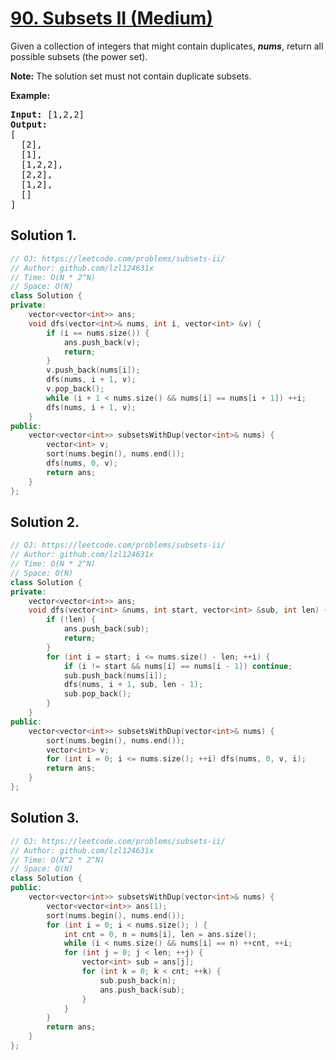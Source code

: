 # [90. Subsets II (Medium)](https://leetcode.com/problems/subsets-ii/)

<p>Given a collection of integers that might contain duplicates, <strong><em>nums</em></strong>, return all possible subsets (the power set).</p>

<p><strong>Note:</strong> The solution set must not contain duplicate subsets.</p>

<p><strong>Example:</strong></p>

<pre><strong>Input:</strong> [1,2,2]
<strong>Output:</strong>
[
  [2],
  [1],
  [1,2,2],
  [2,2],
  [1,2],
  []
]
</pre>


## Solution 1.

```cpp
// OJ: https://leetcode.com/problems/subsets-ii/
// Author: github.com/lzl124631x
// Time: O(N * 2^N)
// Space: O(N)
class Solution {
private:
    vector<vector<int>> ans;
    void dfs(vector<int>& nums, int i, vector<int> &v) {
        if (i == nums.size()) {
            ans.push_back(v);
            return;
        }
        v.push_back(nums[i]);
        dfs(nums, i + 1, v);
        v.pop_back();
        while (i + 1 < nums.size() && nums[i] == nums[i + 1]) ++i;
        dfs(nums, i + 1, v);
    }
public:
    vector<vector<int>> subsetsWithDup(vector<int>& nums) {
        vector<int> v;
        sort(nums.begin(), nums.end());
        dfs(nums, 0, v);
        return ans;
    }
};
```

## Solution 2.

```cpp
// OJ: https://leetcode.com/problems/subsets-ii/
// Author: github.com/lzl124631x
// Time: O(N * 2^N)
// Space: O(N)
class Solution {
private:
    vector<vector<int>> ans;
    void dfs(vector<int> &nums, int start, vector<int> &sub, int len) {
        if (!len) {
            ans.push_back(sub);
            return;
        }
        for (int i = start; i <= nums.size() - len; ++i) {
            if (i != start && nums[i] == nums[i - 1]) continue;
            sub.push_back(nums[i]);
            dfs(nums, i + 1, sub, len - 1);
            sub.pop_back();
        }
    }
public:
    vector<vector<int>> subsetsWithDup(vector<int>& nums) {
        sort(nums.begin(), nums.end());
        vector<int> v;
        for (int i = 0; i <= nums.size(); ++i) dfs(nums, 0, v, i);
        return ans;
    }
};
```

## Solution 3.

```cpp
// OJ: https://leetcode.com/problems/subsets-ii/
// Author: github.com/lzl124631x
// Time: O(N^2 * 2^N)
// Space: O(N)
class Solution {
public:
    vector<vector<int>> subsetsWithDup(vector<int>& nums) {
        vector<vector<int>> ans(1);
        sort(nums.begin(), nums.end());
        for (int i = 0; i < nums.size(); ) {
            int cnt = 0, n = nums[i], len = ans.size();
            while (i < nums.size() && nums[i] == n) ++cnt, ++i;
            for (int j = 0; j < len; ++j) {
                vector<int> sub = ans[j];
                for (int k = 0; k < cnt; ++k) {
                    sub.push_back(n);
                    ans.push_back(sub);
                }
            }
        }
        return ans;
    }
};
```